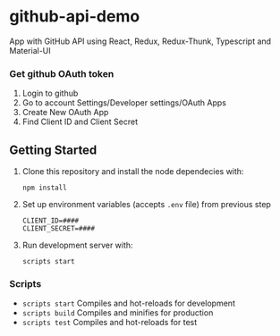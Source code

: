 # github-api-demo

App with GitHub API using React, Redux, Redux-Thunk, Typescript and Material-UI

### Get github OAuth token
1. Login to github
2. Go to account Settings/Developer settings/OAuth Apps
3. Create New OAuth App
4. Find Client ID and Client Secret 


## Getting Started
1. Clone this repository and install the node dependecies with:
    ```
    npm install
    ```    
2. Set up environment variables (accepts `.env` file) from previous step 
    ```
    CLIENT_ID=####
    CLIENT_SECRET=####
    ```
3. Run development server with:
    ```
    scripts start
    ```

### Scripts
- `scripts start` Compiles and hot-reloads for development
- `scripts build` Compiles and minifies for production
- `scripts test` Compiles and hot-reloads for test
